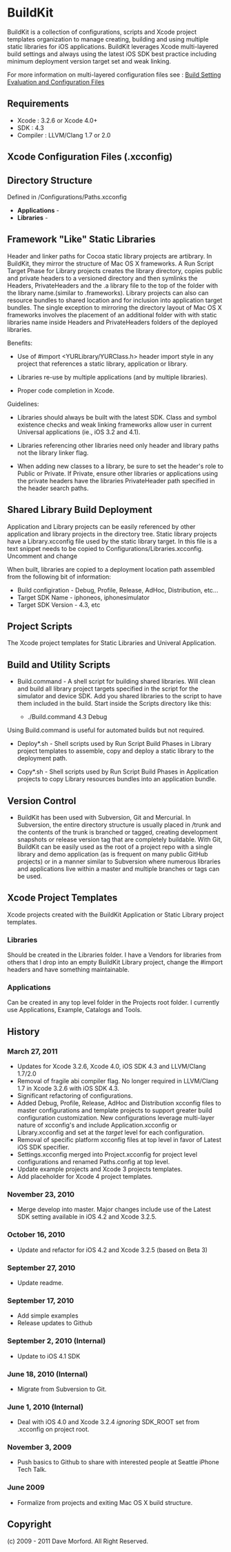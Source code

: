 
# BuildKit

BuildKit is a collection of configurations, scripts and Xcode project templates organization to manage creating, building and using multiple static libraries for iOS applications. BuildKit leverages Xcode multi-layered build settings and always using the latest iOS SDK best practice including minimum deployment version target set and weak linking.

For more information on multi-layered configuration files see : [Build Setting Evaluation and Configuration Files](http://developer.apple.com/library/ios/#documentation/DeveloperTools/Conceptual/XcodeBuildSystem/400-Build_Configurations/build_configs.html)

## Requirements

  * Xcode : 3.2.6 or Xcode 4.0+
  * SDK : 4.3
  * Compiler : LLVM/Clang 1.7 or 2.0

## Xcode Configuration Files (.xcconfig)

## Directory Structure

Defined in /Configurations/Paths.xcconfig

* **Applications** -
* **Libraries** -


## Framework "Like" Static Libraries

Header and linker paths for Cocoa static library projects are  artibrary. In BuildKit, they mirror the structure of Mac OS X frameworks. A Run Script Target Phase for Library projects creates the library directory, copies public and private headers to a versioned directory and then symlinks the Headers, PrivateHeaders and the .a library file to the top of the folder with the library name.(similar to .frameworks). Library projects can also can resource bundles to shared location and for inclusion into application target bundles. The single exception to mirroring the directory layout of Mac OS X frameworks involves the placement of an additional folder with with static libraries name inside Headers and PrivateHeaders folders of the deployed libraries.

Benefits:

* Use of #import <YURLibrary/YURClass.h> header import style in any project that references a static library, application or library. 

* Libraries re-use by multiple applications (and by multiple libraries).

* Proper code completion in Xcode.

Guidelines:

* Libraries should always be built with the latest SDK. Class and symbol existence checks and weak linking frameworks allow user in current Universal applications (ie., iOS 3.2 and 4.1).

* Libraries referencing other libraries need only header and library paths not the library linker flag.

* When adding new classes to a library, be sure to set the header's role to Public or Private. If Private, ensure other libraries or applications using the private headers have the libraries PrivateHeader path specified in the header search paths.


## Shared Library Build Deployment

Application and Library projects can be easily referenced by other application and library projects in the directory tree. Static library projects have a Library.xcconfig file used by the static library target. In this file is a text snippet needs to be copied to Configurations/Libraries.xcconfig. Uncomment and change

When built, libraries are copied to a deployment location path assembled from the following bit of information:
  * Build configiration - Debug, Profile, Release, AdHoc, Distribution, etc...
  * Target SDK Name - iphoneos, iphonesimulator
  * Target SDK Version - 4.3, etc


## Project Scripts

The Xcode project templates for Static Libraries and Univeral Application.


## Build and Utility Scripts

* Build.command - A shell script for building shared libraries. Will clean and build all library project targets specified in the script for the simulator and device SDK. Add you shared libraries to the script to have them included in the build. Start inside the Scripts directory like this: 

  * ./Build.command 4.3 Debug

Using Build.command is useful for automated builds but not required.

* Deploy*.sh - Shell scripts used by Run Script Build Phases in Library project templates to assemble, copy and deploy a static library to the deployment path.

* Copy*.sh - Shell scripts used by Run Script Build Phases in Application projects to copy Library resources bundles into an application bundle.


## Version Control

* BuildKit has been used with Subversion, Git and Mercurial. In Subversion, the entire directory structure is usually placed in /trunk and the contents of the trunk is branched or tagged, creating development snapshots or release version tag that are completely buildable. With Git, BuildKit can be easily used as the root of a project repo with a single library and demo application (as is frequent on many public GitHub projects) or in a manner similar to Subversion where numerous libraries and applications live within a master and multiple branches or tags can be used.


## Xcode Project Templates

Xcode projects created with the BuildKit Application or Static Library project templates.


### Libraries

Should be created in the Libraries folder. I have a Vendors for libraries from others that I drop into an empty BuildKit Library project, change the #import headers and have something maintainable.


### Applications

Can be created in any top level folder in the Projects root folder. I currently use Applications, Example, Catalogs and Tools.


## History

### March 27, 2011

* Updates for Xcode 3.2.6, Xcode 4.0, iOS SDK 4.3 and LLVM/Clang 1.7/2.0
* Removal of fragile abi compiler flag. No longer required in LLVM/Clang 1.7 in Xcode 3.2.6 with iOS SDK 4.3.
* Significant refactoring of configurations.
* Added Debug, Profile, Release, AdHoc and Distribution xcconfig files to master configurations and template projects to support greater build configuration customization. New configurations leverage multi-layer nature of xcconfig's and include Application.xcconfig or Library.xcconfig and set at the *target* level for each configuration.
* Removal of specific platform xcconfig files at top level in favor of Latest iOS SDK specifier.
* Settings.xcconfig merged into Project.xcconfig for project level configurations and renamed Paths.config at top level.
* Update example projects and Xcode 3 projects templates.
* Add placeholder for Xcode 4 project templates.

### November 23, 2010

* Merge develop into master. Major changes include use of the Latest SDK setting available in iOS 4.2 and Xcode 3.2.5.

### October 16, 2010

* Update and refactor for iOS 4.2 and Xcode 3.2.5 (based on Beta 3)

### September 27, 2010

* Update readme.

### September 17, 2010

* Add simple examples
* Release updates to Github

### September 2, 2010 (Internal)

* Update to iOS 4.1 SDK

### June 18, 2010 (Internal)

* Migrate from Subversion to Git.

### June 1, 2010 (Internal)

* Deal with iOS 4.0 and Xcode 3.2.4 *ignoring* SDK_ROOT set from .xcconfig on project root.

### November 3, 2009

* Push basics to Github to share with interested people at Seattle iPhone Tech Talk.

### June 2009

* Formalize from projects and exiting Mac OS X build structure.


## Copyright

(c) 2009 - 2011 Dave Morford. All Right Reserved.
